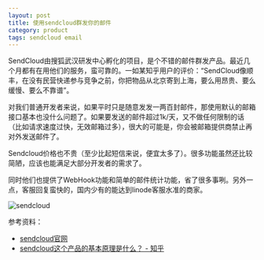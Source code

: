 ```yaml
---
layout: post
title: 使用sendcloud群发你的邮件
category: product
tags: sendcloud email
---
```


SendCloud由搜狐武汉研发中心孵化的项目，是个不错的邮件群发产品。最近几个月都有在用他们的服务，蛮可靠的。一如某知乎用户的评价：“SendCloud像顺丰，在没有民营快递参与竞争之前，你把物品从北京寄到上海，要么用昂贵、要么缓慢、要么不靠谱”。

对我们普通开发者来说，如果平时只是随意发发一两百封邮件，那使用默认的邮箱接口基本也没什么问题了。如果要发送的邮件超过1k/天，又不做任何限制的话（比如请求速度过快，无效邮箱过多），很大的可能是，你会被邮箱提供商禁止再对外发送邮件了。

Sendcloud价格也不贵（至少比起短信来说，便宜太多了）。很多功能虽然还比较简陋，应该也能满足大部分开发者的需求了。

同时他们也提供了WebHook功能和简单的邮件统计功能，省了很多事咧。另外一点，客服回复蛮快的，国内少有的能达到linode客服水准的商家。

![sendcloud](https://cdn.kelu.org/blog/2016/09/sendcloud.jpg)

参考资料：

* [sendcloud官网](http://sendcloud.sohu.com/)
* [sendcloud这个产品的基本原理是什么？ - 知乎](https://www.zhihu.com/question/21421827)